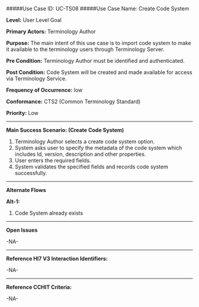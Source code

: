#####Use Case ID: UC-TS08
#####Use Case Name: Create Code System

**Level:**                     User Level Goal

**Primary Actors:**            Terminology Author  

**Purpose:**                   The main intent of this use case is to import code system to make it available to the terminology users through Terminology Server.

**Pre Condition:**             Terminology Author must be identified and authenticated. 

**Post Condition:**            Code System will be created and made available for access via Terminology Service.

**Frequency of Occurrence:**   low

**Conformance:**             	 CTS2 (Common Terminology Standard)

**Priority:**                  Low
__________________________________________________________
**Main Success Scenario: (Create Code System)**

1.	Terminology Author selects a create code system option.
2.	System asks user to specify the metadata of the code system which includes Id, version, description and other properties.
3.	User enters the required fields.
4.	System validates the specified fields and records code system successfully.

__________________________________________________________
**Alternate Flows** 

**Alt-1:**

1.	Code System already exists

_______________________________________________________________
**Open Issues**

-NA-
_______________________________________________________________
**Reference Hl7 V3 Interaction Identifiers:**

-NA-
_______________________________________________________________
**Reference CCHIT Criteria:**

-NA-
